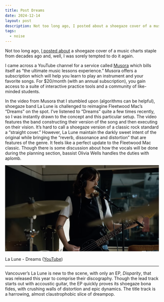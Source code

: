 ```yaml
---
title: Post Dreams
date: 2024-12-14
layout: post
description: Not too long ago, I posted about a shoegaze cover of a music charts staple from decades ago and, well, I was sorely tempted to do it again. I came...
tags:
  - noise
---
```


Not too long ago, [I posted about](https://canneddragons.net/posts/like-a-virgin) a shoegaze cover of a music charts staple from decades ago and, well, I was sorely tempted to do it again. 

I came across a YouTube channel for a service called [Musora](https://www.musora.com/) which bills itself as “the ultimate music lessons experience.” Musora offers a subscription which will help you learn to play an instrument and your favorite songs. For $20/month (with an annual subscription), you gain access to a suite of interactive practice tools and a community of like-minded students. 

In the video from Musora that I stumbled upon (algorithms can be helpful), shoegaze band La Lune is challenged to reimagine Fleetwood Mac’s “Dreams” on the spot. I’ve listened to “Dreams” quite a few times recently, so I was instantly drawn to the concept and this particular setup. The video features the band constructing their version of the song and then executing on their vision. It’s hard to call a shoegaze version of a classic rock standard a “straight cover.” However, La Lune maintain the darkly sweet intent of the original while bringing the “reverb, dissonance and distortion” that are features of the genre. It feels like a perfect update to the Fleetwood Mac classic. Though there is some discussion about how the vocals will be done during the planning section, bassist Olivia Wells handles the duties with aplomb. 

![](/static/post-content/la-lune.png)

La Lune - Dreams ([YouTube](https://youtu.be/gI3Ycf7LwsU?si=fxPhITMCeaL5cdNq&t=556))

---

Vancouver’s La Lune is new to the scene, with only an EP, *Disparity*, that was released this year to comprise their discography. Though the lead track starts out with accoustic guitar, the EP quickly proves its shoegaze bona fides, with crushing walls of distortion and epic dynamics. The title track is a harrowing, almost claustrophobic slice of dreampop.